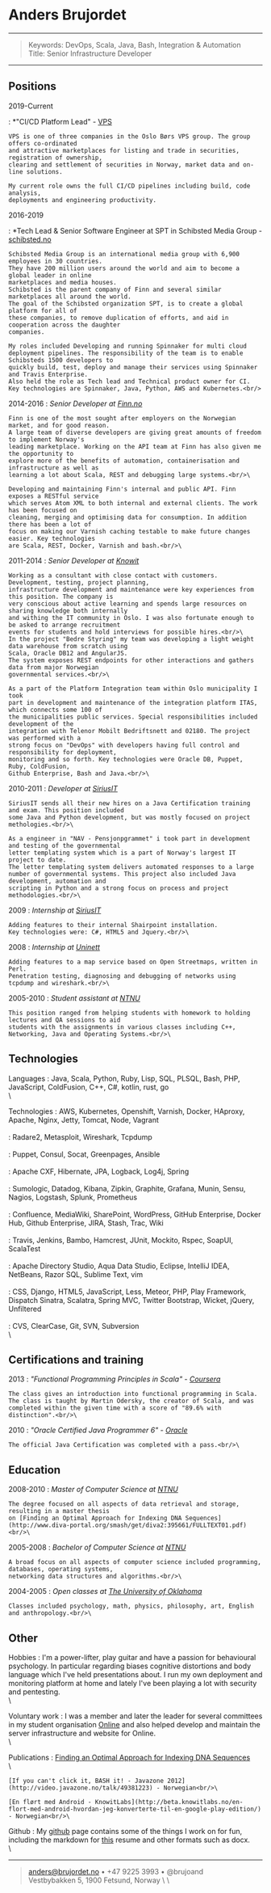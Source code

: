 
Anders Brujordet
================

----

>  Keywords: DevOps, Scala, Java, Bash, Integration & Automation\
>  Title: Senior Infrastructure Developer

----

Positions
----------------

2019-Current

:   *"CI/CD Platform Lead" - [VPS](https://vps.no)

    VPS is one of three companies in the Oslo Børs VPS group. The group offers co-ordinated
    and attractive marketplaces for listing and trade in securities, registration of ownership,
    clearing and settlement of securities in Norway, market data and on-line solutions.

    My current role owns the full CI/CD pipelines including build, code analysis,
    deployments and engineering productivity.

2016-2019

:   *Tech Lead & Senior Software Engineer at SPT in Schibsted Media Group -
    [schibsted.no](https://schibsted.no)

    Schibsted Media Group is an international media group with 6,900 employees in 30 countries.
    They have 200 million users around the world and aim to become a global leader in online
    marketplaces and media houses.
    Schibsted is the parent company of Finn and several similar marketplaces all around the world.
    The goal of the Schibsted organization SPT, is to create a global platform for all of
    these companies, to remove duplication of efforts, and aid in cooperation across the daughter
    companies.

    My roles included Developing and running Spinnaker for multi cloud
    deployment pipelines. The responsibility of the team is to enable Schibsteds 1500 developers to
    quickly build, test, deploy and manage their services using Spinnaker and Travis Enterprise.
    Also held the role as Tech lead and Technical product owner for CI.
    Key technologies are Spinnaker, Java, Python, AWS and Kubernetes.<br/>

2014-2016
:   *Senior Developer at [Finn.no](http://m.finn.no/)*

    Finn is one of the most sought after employers on the Norwegian market, and for good reason.
    A large team of diverse developers are giving great amounts of freedom to implement Norway's
    leading marketplace. Working on the API team at Finn has also given me the opportunity to
    explore more of the benefits of automation, containerisation and infrastructure as well as
    learning a lot about Scala, REST and debugging large systems.<br/>\

    Developing and maintaining Finn's internal and public API. Finn exposes a RESTful service
    which serves Atom XML to both internal and external clients. The work has been focused on
    cleaning, merging and optimising data for consumption. In addition there has been a lot of
    focus on making our Varnish caching testable to make future changes easier. Key technologies
    are Scala, REST, Docker, Varnish and bash.<br/>\

2011-2014
:   *Senior Developer at [Knowit](https://www.knowit.no/)*

    Working as a consultant with close contact with customers. Development, testing, project planning,
    infrastructure development and maintenance were key experiences from this position. The company is
    very conscious about active learning and spends large resources on sharing knowledge both internally
    and withing the IT community in Oslo. I was also fortunate enough to be asked to arrange recruitment
    events for students and hold interviews for possible hires.<br/>\
    In the project "Bedre Styring" my team was developing a light weight data warehouse from scratch using
    Scala, Oracle DB12 and AngularJS.
    The system exposes REST endpoints for other interactions and gathers data from major Norwegian
    governmental services.<br/>\

    As a part of the Platform Integration team within Oslo municipality I took
    part in development and maintenance of the integration platform ITAS, which connects some 100 of
    the municipalities public services. Special responsibilities included development of the
    integration with Telenor Mobilt Bedriftsnett and 02180. The project was performed with a
    strong focus on "DevOps" with developers having full control and responsibility for deployment,
    monitoring and so forth. Key technologies were Oracle DB, Puppet, Ruby, ColdFusion,
    Github Enterprise, Bash and Java.<br/>\

2010-2011
:   *Developer at [SiriusIT](http://www.siriusit.no)*

    SiriusIT sends all their new hires on a Java Certification training and exam. This position included
    some Java and Python development, but was mostly focused on project methologies.<br/>\

    As a engineer in "NAV - Pensjonpgrammet" i took part in development and testing of the governmental
    letter templating system which is a part of Norway's largest IT project to date.
    The letter templating system delivers automated responses to a large
    number of governmental systems. This project also included Java development, automation and
    scripting in Python and a strong focus on process and project methodologies.<br/>\

2009
:   *Internship at [SiriusIT](http://www.siriusit.no)*

    Adding features to their internal Shairpoint installation.
    Key technologies were: C#, HTML5 and Jquery.<br/>\

2008
:   *Internship at [Uninett](https://www.uninett.no)*

    Adding features to a map service based on Open Streetmaps, written in Perl.
    Penetration testing, diagnosing and debugging of networks using tcpdump and wireshark.<br/>\

2005-2010
:   *Student assistant at [NTNU](http://www.ntnu.no)*

    This position ranged from helping students with homework to holding lectures and QA sessions to aid
    students with the assignments in various classes including C++, Networking, Java and Operating Systems.<br/>\


Technologies
-----------

Languages
:   Java, Scala, Python, Ruby, Lisp, SQL, PLSQL, Bash, PHP, JavaScript,
    ColdFusion, C++, C#, kotlin, rust, go<br/>\

Technologies
:   AWS, Kubernetes, Openshift, Varnish, Docker, HAproxy, Apache, Nginx, Jetty, Tomcat, Node, Vagrant<br/>\
:   Radare2, Metasploit, Wireshark, Tcpdump<br/>\
:   Puppet, Consul, Socat, Greenpages, Ansible<br/>\
:   Apache CXF, Hibernate, JPA, Logback, Log4j, Spring<br/>\
:   Sumologic, Datadog, Kibana, Zipkin, Graphite, Grafana, Munin, Sensu, Nagios,
    Logstash, Splunk, Prometheus<br/>\
:   Confluence, MediaWiki, SharePoint, WordPress, GitHub Enterprise, Docker Hub,
    Github Enterprise, JIRA, Stash, Trac, Wiki<br/>\
:   Travis, Jenkins, Bambo, Hamcrest, JUnit, Mockito, Rspec, SoapUI, ScalaTest<br/>\
:   Apache Directory Studio, Aqua Data Studio, Eclipse, IntelliJ IDEA, NetBeans, Razor SQL, Sublime Text, vim<br/>\
:   CSS, Django, HTML5, JavaScript, Less, Meteor, PHP, Play Framework, Dispatch
    Sinatra, Scalatra, Spring MVC, Twitter Bootstrap, Wicket, jQuery, Unfiltered<br/>\
:   CVS, ClearCase, Git, SVN, Subversion<br/>\



Certifications and training
-----------------------

2013
:   *"Functional Programming Principles in Scala" - [Coursera](https://www.coursera.org/course/progfun)*

    The class gives an introduction into functional programming in Scala.
    The class is taught by Martin Odersky, the creator of Scala, and was
    completed within the given time with a score of "89.6% with distinction".<br/>\

2010
:   *"Oracle Certified Java Programmer 6" - [Oracle](http://education.oracle.com/pls/web_prod-plq-dad/db_pages.getpage?page_id=458&get_params=p_track_id:JSE6Prog)*

    The official Java Certification was completed with a pass.<br/>\



Education
---------

2008-2010
:   *Master of Computer Science at [NTNU](http://www.ntnu.no/)*

    The degree focused on all aspects of data retrieval and storage, resulting in a master thesis
    on [Finding an Optimal Approach for Indexing DNA Sequences](http://www.diva-portal.org/smash/get/diva2:395661/FULLTEXT01.pdf)<br/>\


2005-2008
:   *Bachelor of Computer Science at [NTNU](http://www.ntnu.no/)*

    A broad focus on all aspects of computer science included programming, databases, operating systems,
    networking data structures and algorithms.<br/>\


2004-2005
:   *Open classes at [The University of Oklahoma](http://www.ou.edu/)*

    Classes included psychology, math, physics, philosophy, art, English and anthropology.<br/>\



Other
-----

Hobbies
:   I'm a power-lifter, play guitar and have a passion for behavioural psychology. In particular regarding biases
    cognitive distortions and body language which I've held presentations about.
    I run my own deployment and monitoring platform at home and lately I've been playing a lot
    with security and pentesting.<br/>\


Voluntary work
:   I was a member and later the leader for several committees in my student
    organisation [Online](http://online.ntnu.no) and also helped develop and
    maintain the server infrastructure and website for Online.<br/>\


Publications
:   [Finding an Optimal Approach for Indexing DNA Sequences](http://www.diva-portal.org/smash/get/diva2:395661/FULLTEXT01.pdf)<br/>\

    [If you can't click it, BASH it! - Javazone 2012](http://video.javazone.no/talk/49381223) - Norwegian<br/>\

    [En flørt med Android - KnowitLabs](http://beta.knowitlabs.no/en-flort-med-android-hvordan-jeg-konverterte-til-en-google-play-edition/) - Norwegian<br/>\

Github
:   My [github](https://github.com/brujoand) page contains some of the things I work on for fun, including the markdown for [this](https://github.com/brujoand/resume)
    resume and other formats such as docx.</br>\


----

> <anders@brujordet.no> • +47 9225 3993 • @brujoand \
>  Vestbybakken 5, 1900 Fetsund, Norway \ \

